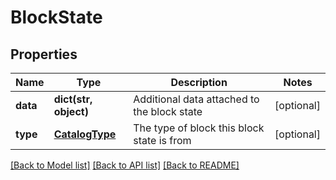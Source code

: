 # BlockState

## Properties
Name | Type | Description | Notes
------------ | ------------- | ------------- | -------------
**data** | **dict(str, object)** | Additional data attached to the block state | [optional] 
**type** | [**CatalogType**](CatalogType.md) | The type of block this block state is from | [optional] 

[[Back to Model list]](../README.md#documentation-for-models) [[Back to API list]](../README.md#documentation-for-api-endpoints) [[Back to README]](../README.md)


